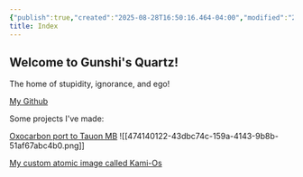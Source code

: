 ```yaml
---
{"publish":true,"created":"2025-08-28T16:50:16.464-04:00","modified":"2025-08-28T16:50:56.836-04:00","cssclasses":""}
title: Index
---
```


## Welcome to Gunshi's Quartz!
The home of stupidity, ignorance, and ego!

[My Github](https://GitHub.com/val-byte)

Some projects I've made:

[Oxocarbon port to Tauon MB](https://GitHub.com/val-byte/oxocarbon-tauon-mb)
![[474140122-43dbc74c-159a-4143-9b8b-51af67abc4b0.png]]

[My custom atomic image called Kami-Os](https://GitHub.com/val-byte/kami-os) 
